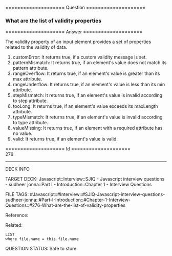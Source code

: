 ==================== Question ====================  

### What are the list of validity properties  

==================== Answer ====================  

The validity property of an input element provides a set of properties related
to the validity of data.

1. customError: It returns true, if a custom validity message is set.
2. patternMismatch: It returns true, if an element's value does not match its
   pattern attribute.
3. rangeOverflow: It returns true, if an element's value is greater than its max
   attribute.
4. rangeUnderflow: It returns true, if an element's value is less than its min
   attribute.
5. stepMismatch: It returns true, if an element's value is invalid according to
   step attribute.
6. tooLong: It returns true, if an element's value exceeds its maxLength
   attribute.
7. typeMismatch: It returns true, if an element's value is invalid according to
   type attribute.
8. valueMissing: It returns true, if an element with a required attribute has no
   value.
9. valid: It returns true, if an element's value is valid.

==================== Id ====================  
276
<!--ID: 1707879866123-->

---

DECK INFO

TARGET DECK: Javascript::Interview::SJIQ - Javascript interview questions - sudheer jonna::Part I - Introduction::Chapter 1 - Interview Questions

FILE TAGS: #Javascript::#Interview::#SJIQ-Javascript-interview-questions-sudheer-jonna::#Part-I-Introduction::#Chapter-1-Interview-Questions::#276-What-are-the-list-of-validity-properties

Reference:

Related:

```dataview
LIST
where file.name = this.file.name
```
QUESTION STATUS: Safe to store
